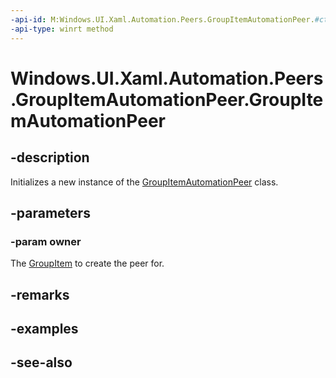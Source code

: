 ```yaml
---
-api-id: M:Windows.UI.Xaml.Automation.Peers.GroupItemAutomationPeer.#ctor(Windows.UI.Xaml.Controls.GroupItem)
-api-type: winrt method
---
```


<!-- Method syntax
public GroupItemAutomationPeer(Windows.UI.Xaml.Controls.GroupItem owner)
-->

# Windows.UI.Xaml.Automation.Peers.GroupItemAutomationPeer.GroupItemAutomationPeer

## -description
Initializes a new instance of the [GroupItemAutomationPeer](groupitemautomationpeer.md) class.


## -parameters
### -param owner
The [GroupItem](../windows.ui.xaml.controls/groupitem.md) to create the peer for.

## -remarks

## -examples

## -see-also

